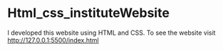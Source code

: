 # Html_css_instituteWebsite
I developed this website using HTML and CSS. To see the website visit http://127.0.0.1:5500/index.html
